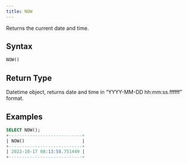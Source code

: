 ```yaml
---
title: NOW
---
```


Returns the current date and time.

## Syntax

```sql
NOW()
```

## Return Type

Datetime object, returns date and time in “YYYY-MM-DD hh:mm:ss.ffffff” format.

## Examples

```sql
SELECT NOW();
+----------------------------+
| NOW()                      |
+----------------------------+
| 2022-10-17 08:13:58.751449 |
+----------------------------+
```
